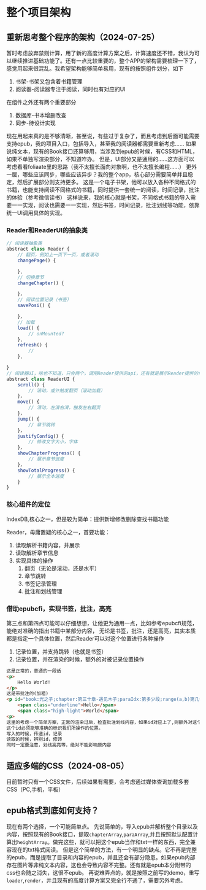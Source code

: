 # 整个项目架构

## 重新思考整个程序的架构（2024-07-25）

暂时考虑放弃禁则计算，用了新的高度计算方案之后，计算速度还不错，我认为可以继续推进基础功能了。还有一点比较重要的，整个APP的架构需要梳理一下了，感觉用起来很混乱。我希望架构能够简单易用，现有的按照组件划分，如下

1. 书架-书架又包含着书籍管理
2. 阅读器-阅读器专注于阅读，同时也有对应的UI

在组件之外还有两个重要部分

1. 数据库-书本增删改查
2. 同步-待设计实现

现在用起来真的是不够清晰，甚至说，有些过于复杂了，而且考虑到后面可能需要支持epub，我的项目入口，包括导入，甚至我的阅读器都需要重新考虑……
如果说纯文本，现有的Book接口还算够用，当涉及到epub的时候，有CSS和HTML，如果不单独写渲染部分，不知道咋办。
但是，UI部分又是通用的……这方面可以考虑看看foliaate里的思路（我不太擅长面向对象啊，也不太擅长编程……）
更外一层，哪些应该同步，哪些应该异步？我的整个app，核心部分需要简单并且稳定，然后扩展部分则支持更多。
这是一个电子书架，他可以放入各种不同格式的书籍，也能支持阅读不同格式的书籍，同时提供一套统一的阅读，时间记录，批注的体验（参考微信读书）
这样说来，我的核心就是书架，不同格式书籍的导入需要一一实现，阅读也需要一一实现，然后书签，时间记录，批注划线等功能，依靠统一UI调用具体的实现。

### Reader和ReaderUI的抽象类

```javascript
// 阅读器抽象类
abstract class Reader {
    // 翻页，例如上一页下一页，或者滚动
    changePage() {

    },
    // 切换章节
    changeChapter() {

    }，
    // 阅读位置记录（书签）
    savePosi() {

    }，
    // 加载
    load() {
        // onMounted?
    },
    refresh() {
        // 
    },

}
// 阅读器UI，啥也不知道，只会两个，调用Reader提供的api，还有就是展示Reader提供的信息
abstract class ReaderUI {
    scroll() {
        // 滚动，或许触发翻页（滚动加载）
    }，
    move() {
        // 滑动，左滑右滑，触发左右翻页
    }，
    jump() {
        // 章节跳转
    }，
    justifyConfig() {
        // 修改文字大小，字体
    }，
    showChapterProgress() {
        // 展示章节进度
    }，
    showTotalProgress() {
        // 展示全本进度
    }
}
```
### 核心组件的定位

IndexDB,核心之一，但是较为简单：提供新增修改删除查找书籍功能

Reader，毋庸置疑的核心之一，首要功能：

1. 读取解析书籍内容，并展示
2. 读取解析章节信息
3. 实现具体的操作
    1. 翻页（无论是滚动，还是水平）
    2. 章节跳转
    3. 书签记录管理
    4. 批注和划线管理

### 借助epubcfi，实现书签，批注，高亮

第三点和第四点可能可以仔细想想，让他更为通用一点，比如参考epubcfi规范，能绝对准确的指出书籍中某部分内容，
无论是书签，批注，还是高亮，其实本质都是指定一个具体位置，然后Reader可以对这个位置进行各种操作
1. 记录位置，并支持跳转（也就是书签）
2. 记录位置，并在渲染的时候，额外的对被记录位置操作
```HTML
这是正常的，普通的一段话
<p>
    Hello World!
</p>
这是带批注的(加粗)
<p id="book:光之子;chapter:第三十章-遇见木子;paraIdx:第多少段;range(a,b)第几个字到第几个字">
    <span class="underline">Hello</span>
    <span class="high-light">World</span>
<p>
这里的考虑一个简单方案，正常的渲染过后，检查批注划线内容，如果id对应上了,则额外对这个P进行操作,主要还是把握住唯一性和准确性，
这个id必须能够准确的标识我们所操作的位置。
写入的时候，传递id，记录
读取的时候，辨别id，修饰
同时一定要注意，划线高亮等，绝对不能影响原内容
```

## 适应多端的CSS（2024-08-05）

目前暂时只有一个CSS文件，后续如果有需要，会考虑通过媒体查询加载多套CSS（PC,手机，平板）

## epub格式到底如何支持？
现在有两个选择，一个可能简单点。
先说简单的，导入epub并解析整个目录以及内容，按照现有的Book接口，提取`chapterArray`,`paraArray`,并且按照默认配置计算出`heightArray`。做完这些，就可以把这个epub当作和txt一样的东西，完全兼容现在的txt格式阅读。
但是这个简单的方法，有一个明显的缺点。它不再是完整的epub，而是提取了目录和内容的epub，并且还会有部分隐患。如果epub内部存在图片等非纯文本内容，这也会导致内容不完整。还有就是epub本分附带的css也会随之消失，这很不epub。
再说难弄点的，就是按照之前写的demo，重写`loader`,`render`，并且现有的高度计算方案又完全行不通了，需要另外考虑。

